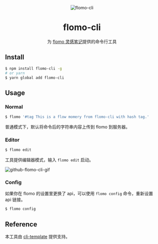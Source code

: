 <div align="center">

<img src="https://mayandev.oss-cn-hangzhou.aliyuncs.com/uPic/flomo-cli.png" alt="flomo-cli"/>

# flomo-cli

为 [flomo 灵感笔记](https://flomoapp.com/)提供的命令行工具

</div>

## Install

```bash
$ npm install flomo-cli -g
# or yarn
$ yarn global add flomo-cli
```

## Usage

### Normal

```bash
$ flomo '#tag This is a flow momery from flomo-cli with hash tag.'
```

普通模式下，默认将命令后的字符串内容上传到 flomo 到服务器。

### Editor

```bash
$ flomo edit
```

工具提供编辑器模式，输入 `flomo edit` 启动。

![github-flomo-cli-gif](https://mayandev.oss-cn-hangzhou.aliyuncs.com/uPic/github-flomo-cli-gif.gif)

### Config

如果你在 flomo 的设置里更换了 api，可以使用 `flomo config` 命令，重新设置 api 链接。

```bash
$ flomo config
```

## Reference

本工具由 [cli-template](https://github.com/Mayandev/cli-template) 提供支持。
